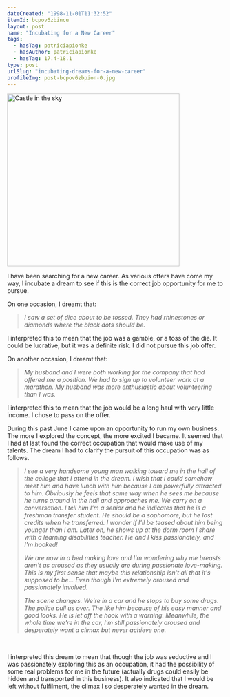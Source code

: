 ```yaml
---
dateCreated: "1998-11-01T11:32:52"
itemId: bcpov6zbincu
layout: post
name: "Incubating for a New Career"
tags:
  - hasTag: patriciapionke
  - hasAuthor: patriciapionke
  - hasTag: 17.4-18.1
type: post
urlSlug: "incubating-dreams-for-a-new-career"
profileImg: post-bcpov6zbpion-0.jpg
---
```


<img src="../images/post-bcpov6zbpion-0.jpg" alt="Castle in the sky" width="400" height="auto"/>
</a>

I have been searching for a new career. As various offers have come my way, I incubate a dream to see if this is the correct job opportunity for me to pursue. 

On one occasion, I dreamt that:

> *I saw a set of dice about to be tossed. They had rhinestones or diamonds where the black dots should be.*

I interpreted this to mean that the job was a gamble, or a toss of the die. It could be lucrative, but it was a definite risk. I did not pursue this job offer. 

On another occasion, I dreamt that:

> *My husband and I were both working for the company that had offered me a position. We had to sign up to volunteer work at a marathon. My husband was more enthusiastic about volunteering than I was.*

I interpreted this to mean that the job would be a long haul with very little income. I chose to pass on the offer. 

During this past June I came upon an opportunity to run my own business. The more I explored the concept, the more excited I became. It seemed that I had at last found the correct occupation that would make use of my talents. The dream I had to clarify the pursuit of this occupation was as follows.

> *I see a very handsome young man walking toward me in the hall of the college that I attend in the dream. I wish that I could somehow meet him and have lunch with him because I am powerfully attracted to him. Obviously he feels that same way when he sees me because he turns around in the hall and approaches me. We carry on a conversation. I tell him I'm a senior and he indicates that he is a freshman transfer student. He should be a sophomore, but he lost credits when he transferred. I wonder if I'll be teased about him being younger than I am. Later on, he shows up at the dorm room I share with a learning disabilities teacher. He and I kiss passionately, and I'm hooked!*
> 
> *We are now in a bed making love and I'm wondering why me breasts aren't as aroused as they usually are during passionate love-making. This is my first sense that maybe this relationship isn't all that it's supposed to be... Even though I'm extremely aroused and passionately involved.* 
> 
> *The scene changes. We're in a car and he stops to buy some drugs. The police pull us over. The like him because of his easy manner and good looks. He is let off the hook with a warning. Meanwhile, the whole time we're in the car, I'm still passionately aroused and desperately want a climax but never achieve one.*
<br>

I interpreted this dream to mean that though the job was seductive and I was passionately exploring this as an occupation, it had the possibility of some real problems for me in the future (actually drugs could easily be hidden and transported in this business). It also indicated that I would be left without fulfilment, the climax I so desperately wanted in the dream. 








 


